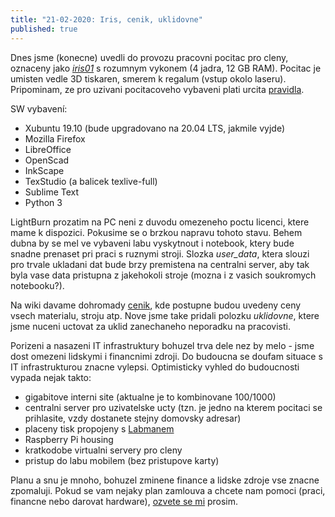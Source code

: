 ```yaml
---
title: "21-02-2020: Iris, cenik, uklidovne" 
published: true
---
```


Dnes jsme (konecne) uvedli do provozu pracovni pocitac pro cleny, oznaceny jako [*iris01*](https://labs.industra.space/wiki/PC_infrastruktura) s rozumnym vykonem (4 jadra, 12 GB RAM). Pocitac je umisten vedle 3D tiskaren, smerem k regalum (vstup okolo laseru). Pripominam, ze pro uzivani pocitacoveho vybaveni plati urcita [pravidla](https://labs.industra.space/wiki/index.php?title=Pravidla&%2FRU=#Pravidla_pro_pou.C5.BEit.C3.AD_po.C4.8D.C3.ADta.C4.8D.C5.AF).

SW vybavení:

* Xubuntu 19.10 (bude upgradovano na 20.04 LTS, jakmile vyjde)
* Mozilla Firefox
* LibreOffice
* OpenScad
* InkScape
* TexStudio (a balicek texlive-full)
* Sublime Text
* Python 3

LightBurn prozatim na PC neni z duvodu omezeneho poctu licenci, ktere mame k dispozici. Pokusime se o brzkou napravu tohoto stavu. Behem dubna by se mel ve vybaveni labu vyskytnout i notebook, ktery bude snadne prenaset pri praci s ruznymi stroji. Slozka *user_data*, ktera slouzi pro trvale ukladani dat bude brzy premistena na centralni server, aby tak byla vase data pristupna z jakehokoli stroje (mozna i z vasich soukromych notebooku?).

Na wiki davame dohromady [cenik](https://labs.industra.space/wiki/Cen%C3%ADk), kde postupne budou uvedeny ceny vsech materialu, stroju atp. Nove jsme take pridali polozku *uklidovne*, ktere jsme nuceni uctovat za uklid zanechaneho neporadku na pracovisti.


Porizeni a nasazeni IT infrastruktury bohuzel trva dele nez by melo - jsme dost omezeni lidskymi i financnimi zdroji. Do budoucna se doufam situace s IT infrastrukturou znacne vylepsi. Optimisticky vyhled do budoucnosti vypada nejak takto:

* gigabitove interni site (aktualne je to kombinovane 100/1000)
* centralni server pro uzivatelske ucty (tzn. je jedno na kterem pocitaci se prihlasite, vzdy dostanete stejny domovsky adresar)
* placeny tisk propojeny s [Labmanem](https://labs.industra.space/wiki/Labman)
* Raspberry Pi housing
* kratkodobe virtualni servery pro cleny
* pristup do labu mobilem (bez pristupove karty)

Planu a snu je mnoho, bohuzel zminene finance a lidske zdroje vse znacne zpomaluji. Pokud se vam nejaky plan zamlouva a chcete nam pomoci (praci, financne nebo darovat hardware), [ozvete se mi](https://labs.industra.space/wiki/User:Berkas1) prosim.